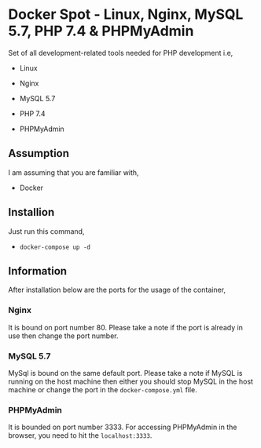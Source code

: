 # Docker Spot - Linux, Nginx, MySQL 5.7, PHP 7.4 & PHPMyAdmin

Set of all development-related tools needed for PHP development i.e,

- Linux

- Nginx

- MySQL 5.7

- PHP 7.4

- PHPMyAdmin

## Assumption

I am assuming that you are familiar with,

- Docker

## Installion

Just run this command,

- `docker-compose up -d`

## Information

After installation below are the ports for the usage of the container,

### Nginx

It is bound on port number 80. Please take a note if the port is already in use then change the port number.

### MySQL 5.7

MySql is bound on the same default port. Please take a note if MySQL is running on the host machine then either you should stop MySQL in the host machine or change the port in the `docker-compose.yml` file.

### PHPMyAdmin

It is bounded on port number 3333. For accessing PHPMyAdmin in the browser, you need to hit the `localhost:3333`.
